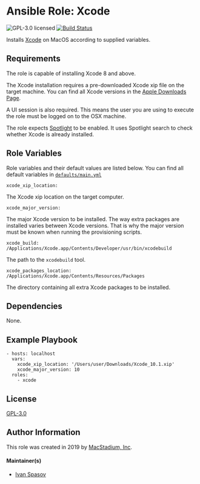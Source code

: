 # Ansible Role: Xcode

![GPL-3.0 licensed][badge-license]
[![Build Status](https://travis-ci.org/macstadium/ansible-role-xcode.svg?branch=master)](https://travis-ci.org/macstadium/ansible-role-xcode)


Installs [Xcode][xcode] on MacOS according to supplied variables.

## Requirements

The role is capable of installing Xcode 8 and above.

The Xcode installation requires a pre-downloaded Xcode xip file on the target machine. You can find all Xcode versions in the [Apple Downloads Page][apple-downloads].

A UI session is also required. This means the user you are using to execute the role must be logged on to the OSX machine.

The role expects [Spotlight][spotlight] to be enabled. It uses Spotlight search to check whether Xcode is already installed.

## Role Variables

Role variables and their default values are listed below.
You can find all default variables in [`defaults/main.yml`](defaults/main.yml)

    xcode_xip_location:

The Xcode xip location on the target computer.

    xcode_major_version:

The major Xcode version to be installed. The way extra packages are installed varies between Xcode versions. That is why the major version must be known when running the provisioning scripts.

    xcode_build: /Applications/Xcode.app/Contents/Developer/usr/bin/xcodebuild

The path to the `xcodebuild` tool. 

    xcode_packages_location: /Applications/Xcode.app/Contents/Resources/Packages

The directory containing all extra Xcode packages to be installed.

## Dependencies

None.

## Example Playbook

    - hosts: localhost
      vars:
        xcode_xip_location: '/Users/user/Downloads/Xcode_10.1.xip'
        xcode_major_version: 10
      roles:
        - xcode

## License

[GPL-3.0][link-license]

## Author Information

This role was created in 2019 by [MacStadium, Inc][macstadium].

#### Maintainer(s)

- [Ivan Spasov](https://github.com/ispasov)

[macstadium]: https://www.macstadium.com/
[badge-license]: https://img.shields.io/badge/License-GPL3-green.svg
[link-license]: https://raw.githubusercontent.com/macstadium/ansible-role-xcode/master/LICENSE
[xcode]: https://developer.apple.com/xcode/
[apple-downloads]: https://developer.apple.com/download/more/
[spotlight]: https://support.apple.com/en-us/HT204014